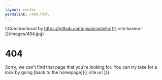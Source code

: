 ```yaml
---
layout: center
permalink: /404.html
---
```


![Constructocat by https://github.com/jasoncostello]({{ site.baseurl }}/images/404.jpg)

# 404

Sorry, we can't find that page that you're looking for. You can try take for a look by going [back to the homepage]({{ site.url }}).

